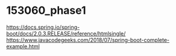 # 153060_phase1
https://docs.spring.io/spring-boot/docs/2.0.3.RELEASE/reference/htmlsingle/
https://www.javacodegeeks.com/2018/07/spring-boot-complete-example.html
